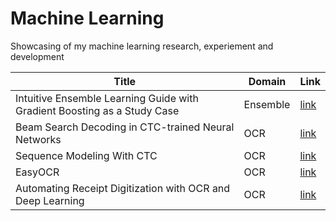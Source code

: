 # Machine Learning
Showcasing of my machine learning research, experiement and development

| Title | Domain | Link |
|-|-|-|
| Intuitive Ensemble Learning Guide with Gradient Boosting as a Study Case | Ensemble | [link](https://towardsdatascience.com/intuitive-ensemble-learning-guide-with-gradient-boosting-as-a-study-case-9a3bc1ba1e09) |
| Beam Search Decoding in CTC-trained Neural Networks | OCR | [link](https://towardsdatascience.com/beam-search-decoding-in-ctc-trained-neural-networks-5a889a3d85a7) |
| Sequence Modeling With CTC | OCR | [link](https://distill.pub/2017/ctc/) |
| EasyOCR | OCR | [link](https://github.com/JaidedAI/EasyOCR) |
| Automating Receipt Digitization with OCR and Deep Learning | OCR | [link](https://nanonets.com/blog/receipt-ocr/) |
